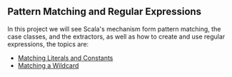 Pattern Matching and Regular Expressions
---------------------------------
In this project we will see Scala's mechanism form pattern matching, the case classes, and the extractors, as well as how to create and use regular expressions, the topics are:

* [Matching Literals and Constants](https://github.com/robsonoduarte/learn-scala/blob/master/pragmatic-scala/pattern-matching-regular-expressions/src/main/scala/br/com/mystudies/scala/MatchingLiteralsAndConstants.scala)
* [Matching a Wildcard](https://github.com/robsonoduarte/learn-scala/tree/master/pragmatic-scala/pattern-matching-regular-expressions)
